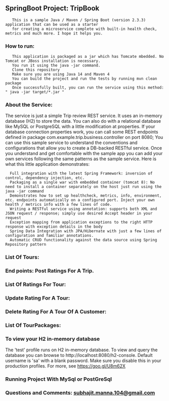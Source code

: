 ## SpringBoot Project: TripBook 
       This is a sample Java / Maven / Spring Boot (version 2.3.3) application that can be used as a starter 
       for creating a microservice complete with built-in health check, metrics and much more. I hope it helps you.
### How to run: 
       This application is packaged as a jar which has Tomcate mbedded. No Tomcat or JBoss installation is necessary.
       You run it using the java -jar command.
       Clone this repository
       Make sure you are using Java 14 and Maven 4
       You can build the project and run the tests by running mvn clean package
       Once successfully built, you can run the service using this method: " java -jar target/*.jar "  
### About the Service:
   The service is just a simple Trip review REST service. It uses an in-memory database (H2) to store the data.
   You can also do with a relational database like MySQL or PostgreSQL with a little modification at properties.
   If your database connection properties work, you can call some REST endpoints defined in package com.example.trip.business.controller on port 8080;
   You can use this sample service to understand the conventions and configurations that allow you to create a DB-backed RESTful service. Once you understand and get comfortable with the sample app you can add your own services following the same patterns as the sample service. 
   Here is what this little application demonstrates:
   
      Full integration with the latest Spring Framework: inversion of control, dependency injection, etc.
      Packaging as a single war with embedded container (tomcat 8): No need to install a container separately on the host just run using the java -jar command
      Demonstrates how to set up healthcheck, metrics, info, environment, etc. endpoints automatically on a configured port. Inject your own health / metrics info with a few lines of code.
      Writing a RESTful service using annotation: supports both XML and JSON request / response; simply use desired Accept header in your request
      Exception mapping from application exceptions to the right HTTP response with exception details in the body
      Spring Data Integration with JPA/Hibernate with just a few lines of configuration and familiar annotations.
      Automatic CRUD functionality against the data source using Spring Repository pattern
### List Of Tours:

### End points: Post Ratings For A Trip.
     
### List Of Ratings For Tour:


### Update Rating For A Tour: 


### Delete Rating For A Tour Of A Customer: 


### List Of TourPackages: 


### To view your H2 in-memory database
   The 'test' profile runs on H2 in-memory database. To view and query the database you can browse to http://localhost:8080/h2-console.
   Default username is 'sa'
   with a blank password. Make sure you disable this in your production profiles. For more, see https://goo.gl/U8m62X
      
### Running Project With MySql or PostGreSql 

### Questions and Comments: subhajit.manna.104@gmail.com